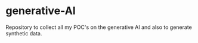 # generative-AI
Repository to collect all my POC's on the generative AI and also to generate synthetic data.

<?xml version="1.0" encoding="UTF-8"?>
<database>
    <element label="External Agent Card" name="sn_aia_external_agent_card_lab" type="collection" extends="sys_metadata" attributes="update_synch=true" read_access="true" create_access="true" update_access="true" delete_access="true" ws_access="true" client_scripts_access="true">
        <element label="Name" name="name" type="string" max_length="100"/>
        <element label="URL" name="url" type="string" max_length="500"/>
        <element label="Description" name="description" type="string" max_length="2000"/>
        <element label="Version" name="version" type="string" max_length="100"/>
        <element label="Details" name="details" max_length="8000" type="json" default_value="{}"/>
        <element label="Discovery Provider" name="discovery_provider"  type="reference" reference="sn_aia_external_agent_discovery_lab"/>
        <element label="Agent" name="agent"  type="reference" reference="sn_aia_agent"/>
        <element label="Domain" max_length="32" name="sys_domain" type="domain_id"/>
    </element>
</database>
